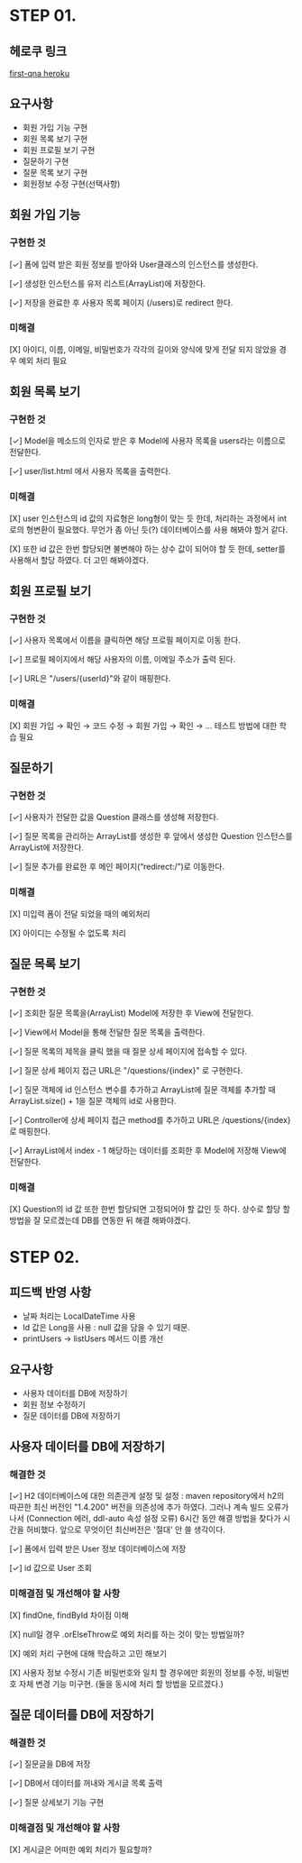 # STEP 01.

## 헤로쿠 링크

[first-qna heroku](https://first-qna.herokuapp.com/)

## 요구사항

- 회원 가입 기능 구현
- 회원 목록 보기 구현
- 회원 프로필 보기 구현
- 질문하기 구현
- 질문 목록 보기 구현
- 회원정보 수정 구현(선택사항)

## 회원 가입 기능

### 구현한 것

[✓]  폼에 입력 받은 회원 정보를 받아와 User클래스의 인스턴스를 생성한다.

[✓]  생성한 인스턴스를 유저 리스트(ArrayList)에 저장한다.

[✓]  저장을 완료한 후 사용자 목록 페이지 (/users)로 redirect 한다.

### 미해결

[X]  아이디, 이름, 이메일, 비밀번호가 각각의 길이와 양식에 맞게 전달 되지 않았을 경우 예외 처리 필요

## 회원 목록 보기

### 구현한 것

[✓]  Model을 메소드의 인자로 받은 후 Model에 사용자 목록을 users라는 이름으로 전달한다.

[✓]  user/list.html 에서 사용자 목록을 출력한다.

### 미해결

[X]  user 인스턴스의 id 값의 자료형은 long형이 맞는 듯 한데,  처리하는 과정에서 int로의 형변환이 필요했다. 무언가 좀 아닌 듯(?) 데이터베이스를 사용 해봐야 할거 같다.

[X]  또한 id 값은 한번 할당되면 불변해야 하는 상수 값이 되어야 할 듯 한데, setter를 사용해서 할당 하였다. 더 고민 해봐야겠다.

## 회원 프로필 보기

### 구현한 것

[✓]  사용자 목록에서 이름을 클릭하면 해당 프로필 페이지로 이동 한다.

[✓]  프로필 페이지에서 해당 사용자의 이름, 이메일 주소가 출력 된다.

[✓]  URL은 "/users/{userId}"와 같이 매핑한다.

### 미해결

[X]  회원 가입 → 확인 → 코드 수정 → 회원 가입 → 확인 → ... 테스트 방법에 대한 학습 필요

## 질문하기

### 구현한 것

[✓]  사용자가 전달한 값을 Question 클래스를 생성해 저장한다.

[✓]  질문 목록을 관리하는 ArrayList를 생성한 후 앞에서 생성한 Question 인스턴스를 ArrayList에 저장한다.

[✓]  질문 추가를 완료한 후 메인 페이지(“redirect:/”)로 이동한다.

### 미해결

[X]  미입력 폼이 전달 되었을 때의 예외처리

[X]  아이디는 수정될 수 없도록 처리

## 질문 목록 보기

### 구현한 것

[✓]  조회한 질문 목록을(ArrayList) Model에 저장한 후 View에 전달한다.

[✓]  View에서 Model을 통해 전달한 질문 목록을 출력한다.

[✓]  질문 목록의 제목을 클릭 했을 때 질문 상세 페이지에 접속할 수 있다.

[✓]  질문 상세 페이지 접근 URL은 "/questions/{index}" 로 구현한다.

[✓]  질문 객체에 id 인스턴스 변수를 추가하고 ArrayList에 질문 객체를 추가할 때 ArrayList.size() + 1을 질문 객체의 id로 사용한다.

[✓]  Controller에 상세 페이지 접근 method를 추가하고 URL은 /questions/{index}로 매핑한다.

[✓]  ArrayList에서 index - 1 해당하는 데이터를 조회한 후 Model에 저장해 View에 전달한다.

### 미해결

[X]  Question의 id 값 또한 한번 할당되면 고정되어야 할 값인 듯 하다. 상수로 할당 할 방법을 잘 모르겠는데 DB를 연동한 뒤 해결 해봐야겠다.

# STEP 02.

## 피드백 반영 사항

- 날짜 처리는 LocalDateTime 사용
- Id 값은 Long을 사용 : null 값을 담을 수 있기 때문.
- printUsers → listUsers 메서드 이름 개선

## 요구사항

- 사용자 데이터를 DB에 저장하기
- 회원 정보 수정하기
- 질문 데이터를 DB에 저장하기

## 사용자 데이터를 DB에 저장하기

### 해결한 것

[✓]  H2 데이터베이스에 대한 의존관계 설정 및 설정 : maven repository에서 h2의 따끈한 최신 버전인 "1.4.200" 버전을 의존성에 추가 하였다. 그러나 계속 빌드 오류가 나서 (Connection 에러, ddl-auto 속성 설정 오류) 6시간 동안 해결 방법을 찾다가 시간을 허비했다. 앞으로 무엇이던 최신버전은 '절대' 안 쓸 생각이다.

[✓]  폼에서 입력 받은 User 정보 데이터베이스에 저장

[✓]  id 값으로 User 조회

### 미해결점 및 개선해야 할 사항

[X]  findOne, findById 차이점 이해

[X]  null일 경우 .orElseThrow로 예외 처리를 하는 것이 맞는 방법일까?

[X]  예외 처리 구현에 대해 학습하고 고민 해보기

[X]  사용자 정보 수정시 기존 비밀번호와 일치 할 경우에만 회원의 정보를 수정, 비밀번호 자체 변경 기능 미구현. (둘을 동시에 처리 할 방법을 모르겠다.)

## 질문 데이터를 DB에 저장하기

### 해결한 것

[✓]  질문글을 DB에 저장

[✓]  DB에서 데이터를 꺼내와 게시글 목록 출력

[✓]  질문 상세보기 기능 구현

### 미해결점 및 개선해야 할 사항

[X]  게시글은 어떠한 예외 처리가 필요할까?